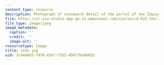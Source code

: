 ```yaml
---
content_type: resource
description: Photograph of stonework detail of the portal of the Zawiya.
file: https://ol-ocw-studio-app-qa.s3.amazonaws.com/courses/4-615-the-architecture-of-cairo-spring-2002/3c44db65f4f845e772b245077be9b035_1141.jpg
file_type: image/jpeg
image_metadata:
  caption: ''
  credit: ''
  image-alt: ''
resourcetype: Image
title: 1141.jpg
uid: 3c44db65-f4f8-45e7-72b2-45077be9b035
---
```

